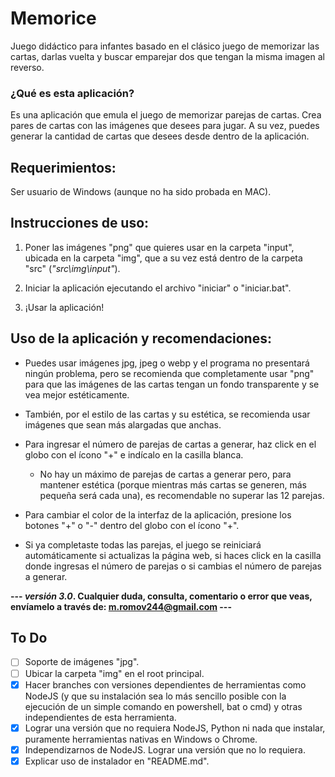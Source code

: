 # Memorice
Juego didáctico para infantes basado en el clásico juego de memorizar las cartas, darlas vuelta y buscar emparejar dos que tengan la misma imagen al reverso.

### ¿Qué es esta aplicación? 
Es una aplicación que emula el juego de memorizar parejas de cartas. Crea pares de cartas con las imágenes que desees para jugar. A su vez, puedes generar la cantidad de cartas que desees desde dentro de la aplicación.

## Requerimientos:

Ser usuario de Windows (aunque no ha sido probada en MAC).





## Instrucciones de uso:

1. Poner las imágenes "png" que quieres usar en la carpeta "input", ubicada en la carpeta "img", que a su vez está dentro de la carpeta "src" (*"src\img\input\"*).

2. Iniciar la aplicación ejecutando el archivo "iniciar" o "iniciar.bat".

3. ¡Usar la aplicación!





## Uso de la aplicación y recomendaciones:

- Puedes usar imágenes jpg, jpeg o webp y el programa no presentará ningún problema, pero se recomienda que completamente usar "png" para que las imágenes de las cartas tengan un fondo transparente y se vea mejor estéticamente.

- También, por el estilo de las cartas y su estética, se recomienda usar imágenes que sean más alargadas que anchas.
  
- Para ingresar el número de parejas de cartas a generar, haz click en el globo con el ícono "+" e indícalo en la casilla blanca.
    - No hay un máximo de parejas de cartas a generar pero, para mantener estética (porque mientras más cartas se generen, más pequeña será cada una), es recomendable no superar las 12 parejas.

- Para cambiar el color de la interfaz de la aplicación, presione los botones "+" o "-" dentro del globo con el ícono "+".

- Si ya completaste todas las parejas, el juego se reiniciará automáticamente si actualizas la página web, si haces click en la casilla donde ingresas el número de parejas o si cambias el número de parejas a generar.







**--- *versión 3.0*. Cualquier duda, consulta, comentario o error que veas, envíamelo a través de: m.romov244@gmail.com ---**





## To Do
- [ ] Soporte de imágenes "jpg".
- [ ] Ubicar la carpeta "img" en el root principal.
- [x] Hacer branches con versiones dependientes de herramientas como NodeJS (y que su instalación sea lo más sencillo posible con la ejecución de un simple comando en powershell, bat o cmd) y otras independientes de esta herramienta.
- [x] Lograr una versión que no requiera NodeJS, Python ni nada que instalar, puramente herramientas nativas en Windows o Chrome.
- [x] Independizarnos de NodeJS. Lograr una versión que no lo requiera.
- [x] Explicar uso de instalador en "README.md".
